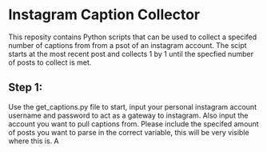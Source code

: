 # Instagram Caption Collector
This reposity contains Python scripts that can be used to collect a specifed number of captions from from a psot of an instagram account. The scipt starts at the most recent post and collects 1 by 1 until the specfied number of posts to collect is met.

## Step 1:
Use the get_captions.py file to start, input your personal instagram account username and password to act as a gateway to instagram. Also input the account you want to pull captions from. Please include the specifed amount of posts you want to parse in the correct variable, this will be very visible where this is. A


